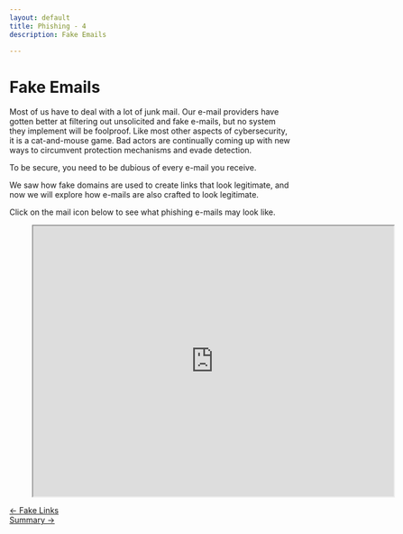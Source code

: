 ```yaml
---
layout: default
title: Phishing - 4
description: Fake Emails

---
```

# Fake Emails

Most of us have to deal with a lot of junk mail. Our e-mail providers have gotten better at filtering out unsolicited and fake e-mails, but no system they implement will be foolproof. Like most other aspects of cybersecurity, it is a cat-and-mouse game. Bad actors are continually coming up with new ways to circumvent protection mechanisms and evade detection.

To be secure, you need to be dubious of every e-mail you receive.

We saw how fake domains are used to create links that look legitimate, and now we will explore how e-mails are also crafted to look legitimate.

Click on the mail icon below to see what phishing e-mails may look like.


<!-- blank line -->
<figure class="video_container">
  <iframe src="https://drive.google.com/file/d/1MkxbfJ-SV4F02zzC6ShIHClsHATNsrZr/preview" width="640" height="480"></iframe>
</figure>
<!-- blank line -->

[← Fake Links](./fake_links.html "Fake Links")  
[Summary →](./phishing_summary.html "Summary")